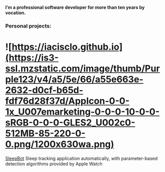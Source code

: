 **I’m a professional software developer for more than ten years by vocation.**

### Personal projects:

# ![https://iacisclo.github.io](https://is3-ssl.mzstatic.com/image/thumb/Purple123/v4/a5/5e/66/a55e663e-2632-d0cf-b65d-fdf76d28f37d/AppIcon-0-0-1x_U007emarketing-0-0-0-10-0-0-sRGB-0-0-0-GLES2_U002c0-512MB-85-220-0-0.png/1200x630wa.png)
[SleepBot](https://apps.apple.com/us/app/sleepbot/id1202824148)
Sleep tracking application automatically, with parameter-based detection algorithms provided by Apple Watch
